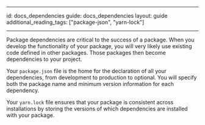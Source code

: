* * *

id: docs_dependencies guide: docs_dependencies layout: guide additional_reading_tags: ["package-json", "yarn-lock"]

* * *

Package dependencies are critical to the success of a package. When you develop the functionality of your package, you will very likely use existing code defined in other packages. Those packages then become dependencies to your project.

Your `package.json` file is the home for the declaration of all your dependencies, from development to production to optional. You will specify both the package name and minimum version information for each dependency.

Your `yarn.lock` file ensures that your package is consistent across installations by storing the versions of which dependencies are installed with your package.
